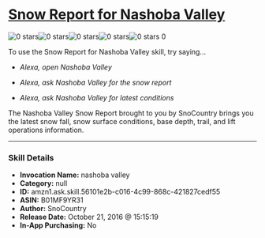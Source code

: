 # [Snow Report for Nashoba Valley](http://alexa.amazon.com/#skills/amzn1.ask.skill.56101e2b-c016-4c99-868c-421827cedf55)
![0 stars](../../images/ic_star_border_black_18dp_1x.png)![0 stars](../../images/ic_star_border_black_18dp_1x.png)![0 stars](../../images/ic_star_border_black_18dp_1x.png)![0 stars](../../images/ic_star_border_black_18dp_1x.png)![0 stars](../../images/ic_star_border_black_18dp_1x.png) 0

To use the Snow Report for Nashoba Valley skill, try saying...

* *Alexa, open Nashoba Valley*

* *Alexa, ask Nashoba Valley for the snow report*

* *Alexa, ask Nashoba Valley for latest conditions*

The Nashoba Valley Snow Report brought to you by SnoCountry brings you the latest snow fall, snow surface conditions,  base depth, trail, and lift operations information.

***

### Skill Details

* **Invocation Name:** nashoba valley
* **Category:** null
* **ID:** amzn1.ask.skill.56101e2b-c016-4c99-868c-421827cedf55
* **ASIN:** B01MF9YR31
* **Author:** SnoCountry
* **Release Date:** October 21, 2016 @ 15:15:19
* **In-App Purchasing:** No
